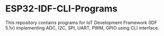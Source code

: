 # ESP32-IDF-CLI-Programs
This repository contains programs for IoT Development Framework (IDF 5.1v) implementing ADC, I2C, SPI, UART, PWM, GPIO using CLI interface.
